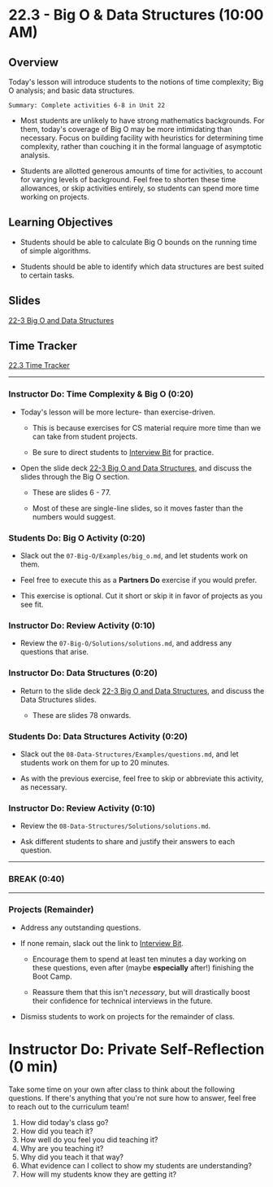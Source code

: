 # 22.3 - Big O & Data Structures (10:00 AM)

## Overview

Today's lesson will introduce students to the notions of time complexity; Big O analysis; and basic data structures.

`Summary: Complete activities 6-8 in Unit 22`

- Most students are unlikely to have strong mathematics backgrounds. For them, today's coverage of Big O may be more intimidating than necessary. Focus on building facility with heuristics for determining time complexity, rather than couching it in the formal language of asymptotic analysis.

- Students are allotted generous amounts of time for activities, to account for varying levels of background. Feel free to shorten these time allowances, or skip activities entirely, so students can spend more time working on projects.

## Learning Objectives

- Students should be able to calculate Big O bounds on the running time of simple algorithms.

- Students should be able to identify which data structures are best suited to certain tasks.

## Slides

[22-3 Big O and Data Structures](https://docs.google.com/presentation/d/1fHb1SPLSl7nWb6LFMM3jl89EMnzaezw2iSZVCgu79S0/edit?usp=sharing)

## Time Tracker

[22.3 Time Tracker](https://drive.google.com/a/trilogyed.com/file/d/1JyhdFEub_ctbMxNUTt0dgP4ua2BrUcdW/view?usp=sharing)

---

### Instructor Do: Time Complexity & Big O (0:20)

- Today's lesson will be more lecture- than exercise-driven.

  - This is because exercises for CS material require more time than we can take from student projects.

  - Be sure to direct students to [Interview Bit](https://www.interviewbit.com/) for practice.

- Open the slide deck [22-3 Big O and Data Structures](https://docs.google.com/presentation/d/11kHSTXvu2_FCLQFmAkryYMMelvwcXBeWF7Hy3sFUmIM/edit?usp=sharing), and discuss the slides through the Big O section.

  - These are slides 6 - 77.

  - Most of these are single-line slides, so it moves faster than the numbers would suggest.

### Students Do: Big O Activity (0:20)

- Slack out the `07-Big-O/Examples/big_o.md`, and let students work on them.

- Feel free to execute this as a **Partners Do** exercise if you would prefer.

- This exercise is optional. Cut it short or skip it in favor of projects as you see fit.

### Instructor Do: Review Activity (0:10)

- Review the `07-Big-O/Solutions/solutions.md`, and address any questions that arise.

### Instructor Do: Data Structures (0:20)

- Return to the slide deck [22-3 Big O and Data Structures](https://docs.google.com/presentation/d/11kHSTXvu2_FCLQFmAkryYMMelvwcXBeWF7Hy3sFUmIM/edit?usp=sharing), and discuss the Data Structures slides.

  - These are slides 78 onwards.

### Students Do: Data Structures Activity (0:20)

- Slack out the `08-Data-Structures/Examples/questions.md`, and let students work on them for up to 20 minutes.

- As with the previous exercise, feel free to skip or abbreviate this activity, as necessary.

### Instructor Do: Review Activity (0:10)

- Review the `08-Data-Structures/Solutions/solutions.md`.

- Ask different students to share and justify their answers to each question.

---

### BREAK (0:40)

---

### Projects (Remainder)

- Address any outstanding questions.

- If none remain, slack out the link to [Interview Bit](http://www.interviewbit.com/).

  - Encourage them to spend at least ten minutes a day working on these questions, even after (maybe **especially** after!) finishing the Boot Camp.

  - Reassure them that this isn't _necessary_, but will drastically boost their confidence for technical interviews in the future.

- Dismiss students to work on projects for the remainder of class.

# Instructor Do: Private Self-Reflection (0 min)

Take some time on your own after class to think about the following questions. If there's anything that you're not sure how to answer, feel free to reach out to the curriculum team!

1. How did today's class go?
2. How did you teach it?
3. How well do you feel you did teaching it?
4. Why are you teaching it?
5. Why did you teach it that way?
6. What evidence can I collect to show my students are understanding?
7. How will my students know they are getting it?
